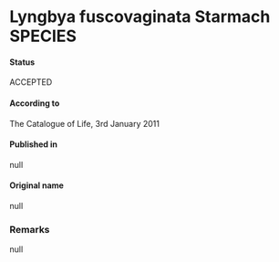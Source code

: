 Lyngbya fuscovaginata Starmach SPECIES
=======

#### Status
ACCEPTED

#### According to
The Catalogue of Life, 3rd January 2011

#### Published in
null

#### Original name
null

### Remarks
null